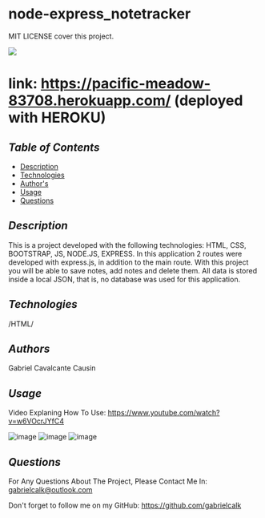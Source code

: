 # node-express_notetracker


MIT LICENSE cover this project.

<img src='https://img.shields.io/badge/mit-badge-yellow'>
    

# link: https://pacific-meadow-83708.herokuapp.com/ (deployed with HEROKU)
    

## *Table of Contents*
- [Description](#description)
- [Technologies](#technologies)
- [Author's](#authors)
- [Usage](#usage)
- [Questions](#questions)
    


## *Description*
This is a project developed with the following technologies: HTML, CSS, BOOTSTRAP, JS, NODE.JS, EXPRESS. In this application 2 routes were developed with express.js, in addition to the main route. With this project you will be able to save notes, add notes and delete them. All data is stored inside a local JSON, that is, no database was used for this application.





## *Technologies*
/HTML/



## *Authors*
Gabriel Cavalcante Causin



## *Usage*

Video Explaning How To Use: https://www.youtube.com/watch?v=w6VOcrJYfC4

![image](https://user-images.githubusercontent.com/89816900/137827031-058932e3-f8af-4595-97c2-9907b4f737d6.png)
![image](https://user-images.githubusercontent.com/89816900/137827086-b46e2bee-75e9-4d20-afab-c7cb3d2dee9d.png)
![image](https://user-images.githubusercontent.com/89816900/137827101-72822012-73bd-4630-8900-9e9f94873e64.png)



## *Questions*
For Any Questions About The Project, Please Contact Me In:
gabrielcalk@outlook.com

Don't forget to follow me on my GitHub: https://github.com/gabrielcalk
